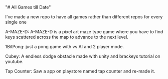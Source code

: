 "# All Games till Date" 

I've made a new repo to have all games rather than different repos for every single one

A-MAZE-D:
A-MAZE-D is a pixel art maze type game where you have to find keys scattered across the map to advance to the next level.

1BitPong:
just a pong game with vs AI and 2 player mode.

Cubey:
A endless dodge obstacle made with unity and brackeys tutorial on youtube.

Tap Counter:
Saw a app on playstore named tap counter and re-made it.